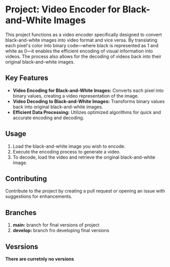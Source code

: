# Project: Video Encoder for Black-and-White Images

This project functions as a video encoder specifically designed to convert black-and-white images into video format and vice versa. By translating each pixel's color into binary code—where black is represented as 1 and white as 0—it enables the efficient encoding of visual information into videos. The process also allows for the decoding of videos back into their original black-and-white images.

## Key Features
- **Video Encoding for Black-and-White Images:** Converts each pixel into binary values, creating a video representation of the image.
- **Video Decoding to Black-and-White Images:** Transforms binary values back into original black-and-white images.
- **Efficient Data Processing:** Utilizes optimized algorithms for quick and accurate encoding and decoding.

## Usage
1. Load the black-and-white image you wish to encode.
2. Execute the encoding process to generate a video.
3. To decode, load the video and retrieve the original black-and-white image.

## Contributing
Contribute to the project by creating a pull request or opening an issue with suggestions for enhancements.

## Branches 
1. **main:** branch for final versions of project
2. **develop:** branch fro developing final versions

## Vesrsions
**There are curretnly no versions**